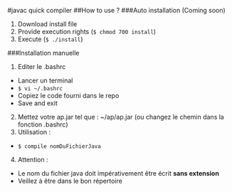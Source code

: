 #javac quick compiler
##How to use ?
###Auto installation (Coming soon)

1. Download install file
2. Provide execution rights (`$ chmod 700 install`)
3. Execute (`$ ./install`)

###Installation manuelle

1. Editer le .bashrc  
  * Lancer un terminal  
  * `$ vi ~/.bashrc`  
  * Copiez le code fourni dans le repo
  * Save and exit  
2. Mettez votre ap.jar tel que : ~/ap/ap.jar (ou changez le chemin dans la fonction .bashrc)  
3. Utilisation :  
  * `$ compile nomDuFichierJava`  

4. Attention :  
  * Le nom du fichier java doit impérativement être écrit **sans extension**  
  * Veillez à être dans le bon répertoire  